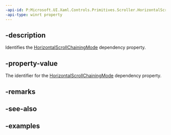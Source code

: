 ```yaml
---
-api-id: P:Microsoft.UI.Xaml.Controls.Primitives.Scroller.HorizontalScrollChainingModeProperty
-api-type: winrt property
---
```


## -description

Identifies the [HorizontalScrollChainingMode](scroller_horizontalscrollchainingmode.md) dependency property.

## -property-value

The identifier for the [HorizontalScrollChainingMode](scroller_horizontalscrollchainingmode.md) dependency property.

## -remarks

## -see-also

## -examples

